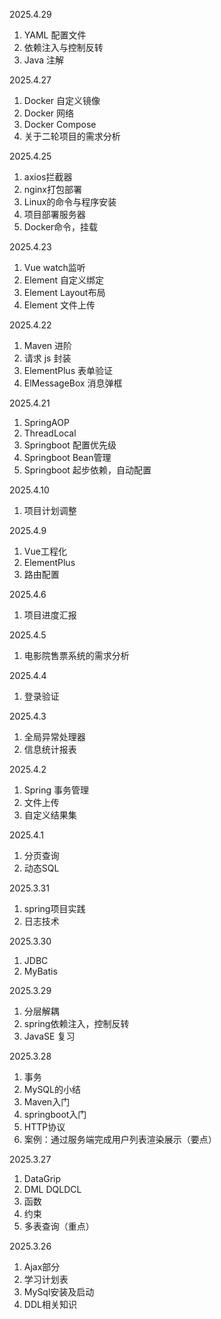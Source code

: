 2025.4.29
1. YAML 配置文件
2. 依赖注入与控制反转
3. Java 注解

2025.4.27
1. Docker 自定义镜像
2. Docker 网络
3. Docker Compose
4. 关于二轮项目的需求分析

2025.4.25
1. axios拦截器
2. nginx打包部署
3. Linux的命令与程序安装
4. 项目部署服务器
5. Docker命令，挂载

2025.4.23
1. Vue watch监听
2. Element 自定义绑定
3. Element Layout布局
4. Element 文件上传

2025.4.22
1. Maven 进阶
2. 请求 js 封装
3. ElementPlus 表单验证
4. ElMessageBox 消息弹框

2025.4.21
1. SpringAOP
2. ThreadLocal
3. Springboot 配置优先级
4. Springboot Bean管理
5. Springboot 起步依赖，自动配置

2025.4.10
1. 项目计划调整

2025.4.9
1. Vue工程化
2. ElementPlus
3. 路由配置
   
2025.4.6
1. 项目进度汇报

2025.4.5
1. 电影院售票系统的需求分析

2025.4.4
1. 登录验证

2025.4.3
1. 全局异常处理器
2. 信息统计报表

2025.4.2
1. Spring 事务管理
2. 文件上传
3. 自定义结果集

2025.4.1
1. 分页查询
2. 动态SQL

2025.3.31
1. spring项目实践
2. 日志技术
   
2025.3.30
1. JDBC
2. MyBatis
   
2025.3.29
1. 分层解耦
2. spring依赖注入，控制反转
3. JavaSE 复习

2025.3.28
1. 事务
2. MySQL的小结
3. Maven入门
4. springboot入门
5. HTTP协议
6. 案例：通过服务端完成用户列表渲染展示（要点） 

2025.3.27
1. DataGrip
2. DML DQLDCL
3. 函数
4. 约束
5. 多表查询（重点）

2025.3.26
1. Ajax部分
2. 学习计划表
3. MySql安装及启动
4. DDL相关知识

